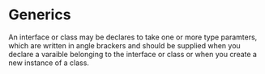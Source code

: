 # Generics 

An interface or class may be declares to take
one or more type paramters, which are
written in angle brackers and should be
supplied when you declare a varaible belonging
to the interface or class or when you create a
new instance of a class.
